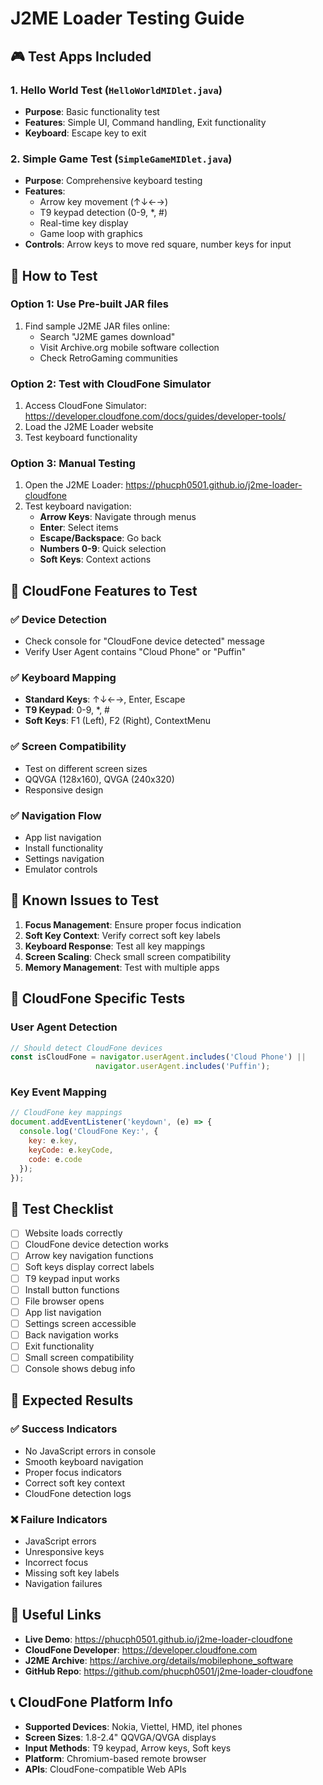 # J2ME Loader Testing Guide

## 🎮 Test Apps Included

### 1. Hello World Test (`HelloWorldMIDlet.java`)
- **Purpose**: Basic functionality test
- **Features**: Simple UI, Command handling, Exit functionality
- **Keyboard**: Escape key to exit

### 2. Simple Game Test (`SimpleGameMIDlet.java`)
- **Purpose**: Comprehensive keyboard testing
- **Features**: 
  - Arrow key movement (↑↓←→)
  - T9 keypad detection (0-9, *, #)
  - Real-time key display
  - Game loop with graphics
- **Controls**: Arrow keys to move red square, number keys for input

## 🧪 How to Test

### Option 1: Use Pre-built JAR files
1. Find sample J2ME JAR files online:
   - Search "J2ME games download"
   - Visit Archive.org mobile software collection
   - Check RetroGaming communities

### Option 2: Test with CloudFone Simulator
1. Access CloudFone Simulator: https://developer.cloudfone.com/docs/guides/developer-tools/
2. Load the J2ME Loader website
3. Test keyboard functionality

### Option 3: Manual Testing
1. Open the J2ME Loader: https://phucph0501.github.io/j2me-loader-cloudfone
2. Test keyboard navigation:
   - **Arrow Keys**: Navigate through menus
   - **Enter**: Select items
   - **Escape/Backspace**: Go back
   - **Numbers 0-9**: Quick selection
   - **Soft Keys**: Context actions

## 🔧 CloudFone Features to Test

### ✅ Device Detection
- Check console for "CloudFone device detected" message
- Verify User Agent contains "Cloud Phone" or "Puffin"

### ✅ Keyboard Mapping
- **Standard Keys**: ↑↓←→, Enter, Escape
- **T9 Keypad**: 0-9, *, #
- **Soft Keys**: F1 (Left), F2 (Right), ContextMenu

### ✅ Screen Compatibility
- Test on different screen sizes
- QQVGA (128x160), QVGA (240x320)
- Responsive design

### ✅ Navigation Flow
- App list navigation
- Install functionality
- Settings navigation
- Emulator controls

## 🐛 Known Issues to Test

1. **Focus Management**: Ensure proper focus indication
2. **Soft Key Context**: Verify correct soft key labels
3. **Keyboard Response**: Test all key mappings
4. **Screen Scaling**: Check small screen compatibility
5. **Memory Management**: Test with multiple apps

## 📱 CloudFone Specific Tests

### User Agent Detection
```javascript
// Should detect CloudFone devices
const isCloudFone = navigator.userAgent.includes('Cloud Phone') || 
                   navigator.userAgent.includes('Puffin');
```

### Key Event Mapping
```javascript
// CloudFone key mappings
document.addEventListener('keydown', (e) => {
  console.log('CloudFone Key:', {
    key: e.key,
    keyCode: e.keyCode,
    code: e.code
  });
});
```

## 🎯 Test Checklist

- [ ] Website loads correctly
- [ ] CloudFone device detection works
- [ ] Arrow key navigation functions
- [ ] Soft keys display correct labels
- [ ] T9 keypad input works
- [ ] Install button functions
- [ ] File browser opens
- [ ] App list navigation
- [ ] Settings screen accessible
- [ ] Back navigation works
- [ ] Exit functionality
- [ ] Small screen compatibility
- [ ] Console shows debug info

## 📝 Expected Results

### ✅ Success Indicators
- No JavaScript errors in console
- Smooth keyboard navigation
- Proper focus indicators
- Correct soft key context
- CloudFone detection logs

### ❌ Failure Indicators
- JavaScript errors
- Unresponsive keys
- Incorrect focus
- Missing soft key labels
- Navigation failures

## 🔗 Useful Links

- **Live Demo**: https://phucph0501.github.io/j2me-loader-cloudfone
- **CloudFone Developer**: https://developer.cloudfone.com
- **J2ME Archive**: https://archive.org/details/mobilephone_software
- **GitHub Repo**: https://github.com/phucph0501/j2me-loader-cloudfone

## 📞 CloudFone Platform Info

- **Supported Devices**: Nokia, Viettel, HMD, itel phones
- **Screen Sizes**: 1.8-2.4" QQVGA/QVGA displays
- **Input Methods**: T9 keypad, Arrow keys, Soft keys
- **Platform**: Chromium-based remote browser
- **APIs**: CloudFone-compatible Web APIs